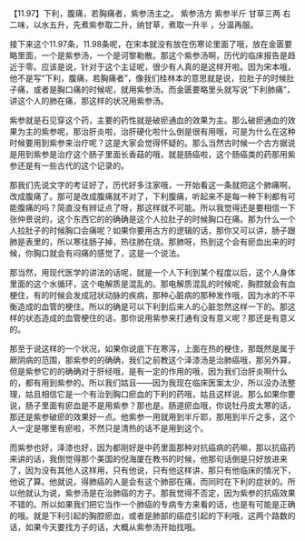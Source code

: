 【11.97】下利，腹痛，若胸痛者，紫参汤主之。
紫参汤方
紫参半斤  甘草三两
右二味，以水五升，先煮紫参取二升，纳甘草，煮取一升半 ，分温再服。

接下来这个11.97条，11.98条呢，在宋本就没有放在伤寒论里面了哦，放在金匮要略里面，一个是紫参汤，一个是诃黎勒散。那这个紫参汤啊，历代的临床报告是趋近于零。应该是说，针对于这个主证呢，很少有人真的是这样开啦。因为宋本哦，他不是写“下利，腹痛，若胸痛者”，像我们桂林本的意思就是说，拉肚子的时候肚子痛，或者是胸口痛的时候呢，就用紫参汤。而金匮要略里头就写说“下利肺痛”，讲这个人的肺在痛，那这样的状况用紫参汤。

紫参就是石见穿这个药，主要的药性就是破瘀通血的效果为主。那么破瘀通血的效果为主的紫参呢，那治肝炎啦，治肝硬化啦什么倒是很有用哦，可是为什么在这种时候要用到紫参来治疗呢？这是大家会觉得怀疑的。那么当然古时候一个古方据说是用到紫参是治疗这个肠子里面长香菇的哦，就是肠癌啦，这个肠癌类的药那用紫参还是有一些古代的这个记录的。

那我们先说文字的考证好了，历代好多注家哦，一开始看这一条就把这个肺痛啊，改成腹痛了。那可是改成腹痛就不对了，下利腹痛，听起来不是每一种下利都有可能腹痛的吗？简直没有辨证点了呀，那这样就不可能。所以我觉得还是要相信一下张仲景说的，这个东西它的的确确是这个人拉肚子的时候胸口在痛。那为什么一个人拉肚子的时候胸口会痛呢？如果你要用古方的逻辑的话，那你又可以讲，肠子跟肺是表里的，所以寒往肠子掉，热往肺在烧。那肺呀，热到这个会有瘀血出来的时候，你胸口就会有闷痛的感觉了，这是一个说法。

那当然，用现代医学的讲法的话呢，就是一个人下利到某个程度以后，这个人身体里面的这个水循环，这个电解质是混乱的。那电解质混乱的时候呢，胸腔就会有血梗住，有的时候会发成冠状动脉的疾病，那种心脏病的那种发作哦，因为水的不平衡造成的血管的梗住。所以的确是可以下利到后来人的心脏忽然这样一下的。那这样的状态造成的血管梗住的话，那你说用紫参来打通有没有意义呢？那还是有意义的。

那至于说这样的一个状况，如果你说底下在寒泻，上面在热的梗住，那既然是属于厥阴病的范围，那紫参的的确确，我们之前教这个泽漆汤是治肺癌哦，那另外算，但是紫参它的的确确对于肝经哦，是有一定的作用的哦，因为我们治肝炎啊什么的，都有用到紫参的。所以我们姑且——因为我现在临床医案太少，所以没办法整理，姑且相信它是一个有治到胸口瘀血的下利的药哦，姑且这样说。那么如果你要说，肠子里面有瘀血是不是用紫参？那也是。肠道瘀血哦，你说牡丹皮太寒的话，那还是紫参破瘀的效果好一点。他紫参一用就用到半斤耶，那用到半斤之多，这个人一定是哪里有瘀啦，不然只是清热的话不是用到这个。

而紫参也好，泽漆也好，因为都刚好是中药里面那种对抗癌病的药嘛，那以抗癌药来讲的话，我倒觉得那个美国的倪海厦在教书的时候，他那句话倒是只好放进来了，因为没有其他人这样用，只有他说，只有他这样讲，那只有他临床的情况下，他说了算。他就说，得肺癌的人是会有这个肺部在痛，而同时在下利的症状的。所以他就认为说，紫参汤是在治肺癌的方子。那我觉得不否定，因为紫参的抗癌效果不错的。所以如果我们把它当作一个肺癌的专病专方来看的话，也是有可能是正确的哦。就是下利引起的胸腔瘀血，或者是肺部的癌症引起的下利哦，这两个路数的话，如果今天要找方子的话，大概从紫参汤开始找哦。
